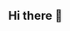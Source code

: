 ## Hi there 👋

<!--
**abdalla390/abdalla390** is a ✨ _special_ ✨ repository because its `README.md` (this file) appears on your GitHub profile.

- 🔭 I’m currently working on involing AI Models
- 🌱 I’m currently learning AI
- ⚡ Fun fact: There are as much dogs as cats

